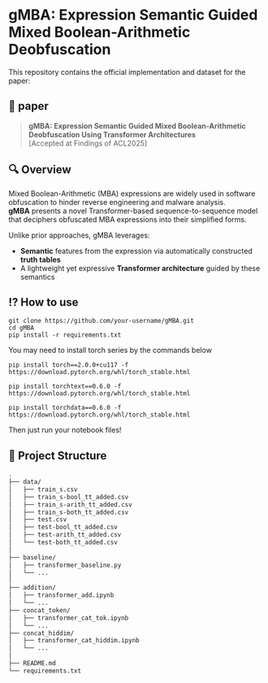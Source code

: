 # gMBA: Expression Semantic Guided Mixed Boolean-Arithmetic Deobfuscation

This repository contains the official implementation and dataset for the paper:

## 📄 **paper**

> **gMBA: Expression Semantic Guided Mixed Boolean-Arithmetic Deobfuscation Using Transformer Architectures**  
> [Accepted at Findings of ACL2025]  

## 🔍 Overview

Mixed Boolean-Arithmetic (MBA) expressions are widely used in software obfuscation to hinder reverse engineering and malware analysis.  
**gMBA** presents a novel Transformer-based sequence-to-sequence model that deciphers obfuscated MBA expressions into their simplified forms.

Unlike prior approaches, gMBA leverages:
- **Semantic** features from the expression via automatically constructed **truth tables**
- A lightweight yet expressive **Transformer architecture** guided by these semantics


## ⁉️ How to use

```
git clone https://github.com/your-username/gMBA.git
cd gMBA
pip install -r requirements.txt
```

You may need to install torch series by the commands below
```
pip install torch==2.0.0+cu117 -f  https://download.pytorch.org/whl/torch_stable.html

pip install torchtext==0.6.0 -f https://download.pytorch.org/whl/torch_stable.html

pip install torchdata==0.6.0 -f https://download.pytorch.org/whl/torch_stable.html
```

Then just run your notebook files!


<!-- ## 📖 Citation
If you find this repository helpful, please cite our paper:
```
``` -->

## 📂 Project Structure

```bash
.
├── data/
│   ├── train_s.csv
│   ├── train_s-bool_tt_added.csv
│   ├── train_s-arith_tt_added.csv
│   ├── train_s-both_tt_added.csv
│   ├── test.csv
│   ├── test-bool_tt_added.csv
│   ├── test-arith_tt_added.csv
│   └── test-both_tt_added.csv
│
├── baseline/
│   ├── transformer_baseline.py
│   └── ...
│
├── addition/
│   ├── transformer_add.ipynb
│   └── ...
├── concat_token/
│   ├── transformer_cat_tok.ipynb
│   └── ...
├── concat_hiddim/
│   ├── transformer_cat_hiddim.ipynb
│   └── ...
│
├── README.md
└── requirements.txt
```